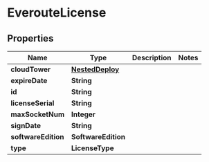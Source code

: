 

# EverouteLicense


## Properties

Name | Type | Description | Notes
------------ | ------------- | ------------- | -------------
**cloudTower** | [**NestedDeploy**](NestedDeploy.md) |  | 
**expireDate** | **String** |  | 
**id** | **String** |  | 
**licenseSerial** | **String** |  | 
**maxSocketNum** | **Integer** |  | 
**signDate** | **String** |  | 
**softwareEdition** | **SoftwareEdition** |  | 
**type** | **LicenseType** |  | 



